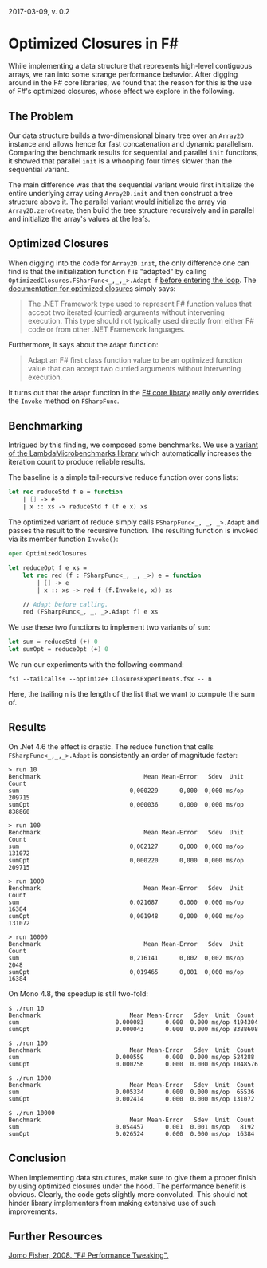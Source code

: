 2017-03-09, v. 0.2

# Optimized Closures in F# #

While implementing a data structure that represents high-level contiguous arrays, we ran into some strange performance behavior. After digging around in the F# core libraries, we found that the reason for this is the use of F#'s optimized closures, whose effect we explore in the following.


## The Problem ##

Our data structure builds a two-dimensional binary tree over an ```Array2D``` instance and allows hence for fast concatenation and dynamic parallelism. Comparing the benchmark results for sequential and parallel `init` functions, it showed that parallel  `init` is a whooping four times slower than the sequential variant.

The main difference was that the sequential variant would first initialize the entire underlying array using `Array2D.init` and then construct a tree structure above it. The parallel variant would initialize the array via `Array2D.zeroCreate`, then build the tree structure recursively and in parallel and initialize the array's values at the leafs.


## Optimized Closures ##

When digging into the code for `Array2D.init`, the only difference one can find is that the initialization function `f` is "adapted" by calling `OptimizedClosures.FSharFunc<_,_,_>.Adapt f` [before entering the loop](https://github.com/fsharp/fsharp/blob/master/src/fsharp/FSharp.Core/array2.fs#L71). The [documentation for optimized closures](https://msdn.microsoft.com/en-us/visualfsharpdocs/conceptual/optimizedclosures.fsharpfunc%5B't1,'t2,'u%5D-class-%5Bfsharp%5D) simply says:

> The .NET Framework type used to represent F# function values that
> accept two iterated (curried) arguments without intervening
> execution. This type should not typically used directly from either
> F# code or from other .NET Framework languages.

Furthermore, it says about the `Adapt` function:

> Adapt an F# first class function value to be an optimized function
> value that can accept two curried arguments without intervening
> execution.

It turns out that the `Adapt` function in the [F# core library](https://github.com/fsharp/fsharp/blob/master/src/fsharp/FSharp.Core/prim-types.fs#L3259) really only overrides the `Invoke` method on `FSharpFunc`.

## Benchmarking ##

Intrigued by this finding, we composed some benchmarks. We use a [variant of the LambdaMicrobenchmarks library](https://github.com/fbie/LambdaMicrobenchmarking) which automatically increases the iteration count to produce reliable results.

The baseline is a simple tail-recursive reduce function over cons lists:

```fsharp
let rec reduceStd f e = function
    | [] -> e
    | x :: xs -> reduceStd f (f e x) xs
```

The optimized variant of reduce simply calls `FSharpFunc<_, _, _>.Adapt` and passes the result to the recursive function. The resulting function is invoked via its member function `Invoke()`:

```fsharp
open OptimizedClosures

let reduceOpt f e xs =
    let rec red (f : FSharpFunc<_, _, _>) e = function
        | [] -> e
        | x :: xs -> red f (f.Invoke(e, x)) xs

    // Adapt before calling.
    red (FSharpFunc<_, _, _>.Adapt f) e xs
```

We use these two functions to implement two variants of `sum`:

```fsharp
let sum = reduceStd (+) 0
let sumOpt = reduceOpt (+) 0

```

We run our experiments with the following command:

```
fsi --tailcalls+ --optimize+ ClosuresExperiments.fsx -- n
```

Here, the trailing `n` is the length of the list that we want to compute the sum of.


## Results ##

On .Net 4.6 the effect is drastic. The reduce function that calls `FSharpFunc<_,_,_>.Adapt` is consistently an order of magnitude faster:

```
> run 10
Benchmark                             Mean Mean-Error   Sdev  Unit  Count
sum                               0,000229      0,000  0,000 ms/op 209715
sumOpt                            0,000036      0,000  0,000 ms/op 838860

> run 100
Benchmark                             Mean Mean-Error   Sdev  Unit  Count
sum                               0,002127      0,000  0,000 ms/op 131072
sumOpt                            0,000220      0,000  0,000 ms/op 209715

> run 1000
Benchmark                             Mean Mean-Error   Sdev  Unit  Count
sum                               0,021687      0,000  0,000 ms/op  16384
sumOpt                            0,001948      0,000  0,000 ms/op 131072

> run 10000
Benchmark                             Mean Mean-Error   Sdev  Unit  Count
sum                               0,216141      0,002  0,002 ms/op   2048
sumOpt                            0,019465      0,001  0,000 ms/op  16384
```

On Mono 4.8, the speedup is still two-fold:

```
$ ./run 10
Benchmark                	      Mean Mean-Error   Sdev  Unit  Count
sum                      	  0.000083      0.000  0.000 ms/op 4194304
sumOpt                   	  0.000043      0.000  0.000 ms/op 8388608

$ ./run 100
Benchmark                	      Mean Mean-Error   Sdev  Unit  Count
sum                      	  0.000559      0.000  0.000 ms/op 524288
sumOpt                   	  0.000256      0.000  0.000 ms/op 1048576

$ ./run 1000
Benchmark                	      Mean Mean-Error   Sdev  Unit  Count
sum                      	  0.005334      0.000  0.000 ms/op  65536
sumOpt                   	  0.002414      0.000  0.000 ms/op 131072

$ ./run 10000
Benchmark                	      Mean Mean-Error   Sdev  Unit  Count
sum                      	  0.054457      0.001  0.001 ms/op   8192
sumOpt                   	  0.026524      0.000  0.000 ms/op  16384
```

## Conclusion ##

When implementing data structures, make sure to give them a proper finish by using optimized closures under the hood. The performance benefit is obvious. Clearly, the code gets slightly more convoluted. This should not hinder library implementers from making extensive use of such improvements.

## Further Resources ##

[Jomo Fisher, 2008. "F# Performance Tweaking".](https://blogs.msdn.microsoft.com/jomo_fisher/2008/09/16/f-performance-tweaking/)
